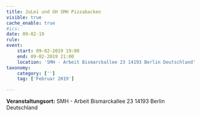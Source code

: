 ```yaml
---
title: JuLei und GH SMH Pizzabacken
visible: true
cache_enable: true
#ics: 
date: 09-02-19
rule: 
event:
	start: 09-02-2019 19:00
	end: 09-02-2019 21:00
	location: 'SMH - Arbeit Bismarckallee 23 14193‎ Berlin Deutschland'
taxonomy:
	category: ['']
	tag: ['Februar 2019']

---
```




**Veranstaltungsort:** SMH - Arbeit
Bismarckallee 23
14193‎ Berlin
Deutschland

